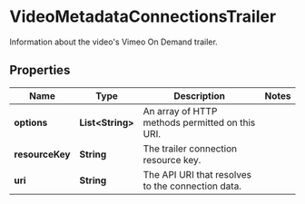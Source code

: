 

# VideoMetadataConnectionsTrailer

Information about the video's Vimeo On Demand trailer.

## Properties

| Name | Type | Description | Notes |
|------------ | ------------- | ------------- | -------------|
|**options** | **List&lt;String&gt;** | An array of HTTP methods permitted on this URI. |  |
|**resourceKey** | **String** | The trailer connection resource key. |  |
|**uri** | **String** | The API URI that resolves to the connection data. |  |



